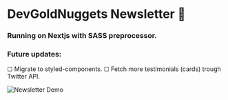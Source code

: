 # DevGoldNuggets Newsletter 📡

### Running on Nextjs with SASS preprocessor.

### Future updates: 
☐ Migrate to styled-components.
☐ Fetch more testimonials (cards) trough Twitter API.

![Newsletter Demo](public/Newsletter.gif)
